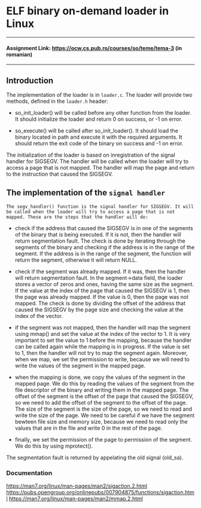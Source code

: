 # ELF binary on-demand loader in Linux
---
#### Assignment Link: https://ocw.cs.pub.ro/courses/so/teme/tema-3 (in romanian)
---

## Introduction
The implementation of the loader is in `loader.c`. The loader will provide two methods, defined in the `loader.h` header:

- so_init_loader() will be called before any other function from the loader. It should initialize the loader and return 0 on success, or -1 on error.

- so_execute() will be called after so_init_loader(). It should load the binary located in path and execute it with the required arguments. It should return the exit code of the binary on success and -1 on error.

The initialization of the loader is based on inregistration of the signal handler for SIGSEGV. The handler will be called when the loader will try to access a page that is not mapped. The handler will map the page and return to the instruction that caused the SIGSEGV.


## The implementation of the `signal handler`
```
The segv_handler() function is the signal handler for SIGSEGV. It will be called when the loader will try to access a page that is not mapped. These are the steps that the handler will do:
```
- check if the address that caused the SIGSEGV is in one of the segments of the binary that is being executed. If it is not, then the handler will return segmentation fault. The check is done by iterating through the segments of the binary and checking if the address is in the range of the segment. If the address is in the range of the segment, the function will return the segment, otherwise it will return NULL.

- check if the segment was already mapped. If it was, then the handler will return segmentation fault. In the segment->data field, the loader stores a vector of zeros and ones, having the same size as the segment. If the value at the index of the page that caused the SIGSEGV is 1, then the page was already mapped. If the value is 0, then the page was not mapped. The check is done by dividing the offset of the address that caused the SIGSEGV by the page size and checking the value at the index of the vector.

- if the segment was not mapped, then the handler will map the segment using mmap() and set the value at the index of the vector to 1. It is very important to set the value to 1 before the mapping, because the handler can be called again while the mapping is in progress. If the value is set to 1, then the handler will not try to map the segment again. Moreover, when we map, we set the permission to write, because we will need to write the values of the segment in the mapped page.

- when the mapping is done, we copy the values of the segment in the mapped page. We do this by reading the values of the segment from the file descriptor of the binary and writing them in the mapped page. The offset of the segment is the offset of the page that caused the SIGSEGV, so we need to add the offset of the segment to the offset of the page. The size of the segment is the size of the page, so we need to read and write the size of the page. We need to be careful if we have the segment bewteen file size and memory size, because we need to read only the values that are in the file and write 0 in the rest of the page.

- finally, we set the permission of the page to permission of the segment. We do this by using mprotect().

The segmentation fault is returned by appelating the old signal (old_sa).

### Documentation
https://man7.org/linux/man-pages/man2/sigaction.2.html
https://pubs.opengroup.org/onlinepubs/007904875/functions/sigaction.html
https://man7.org/linux/man-pages/man2/mmap.2.html
